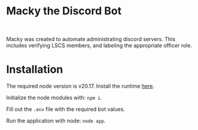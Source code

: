 # Macky the Discord Bot

<img alt='' src='https://img.shields.io/badge/DLSU-CCS-100000?style=for-the-badge&logo=&logoColor=white&labelColor=00703C&color=333333'/>  <img alt='' src='https://img.shields.io/badge/LSCS-RND-100000?style=for-the-badge&logo=&logoColor=white&labelColor=01087D&color=001DCB'/>

Macky was created to automate administrating discord servers. This includes verifying LSCS members, and labeling the appropriate officer role.

# Installation
The required node version is v20.17. Install the runtime [here](https://nodejs.org/download/release/v20.17.0/).

Initialize the node modules with: `npm i`.

Fill out the `.env` file with the required bot values.

Run the application with node: `node app`.
